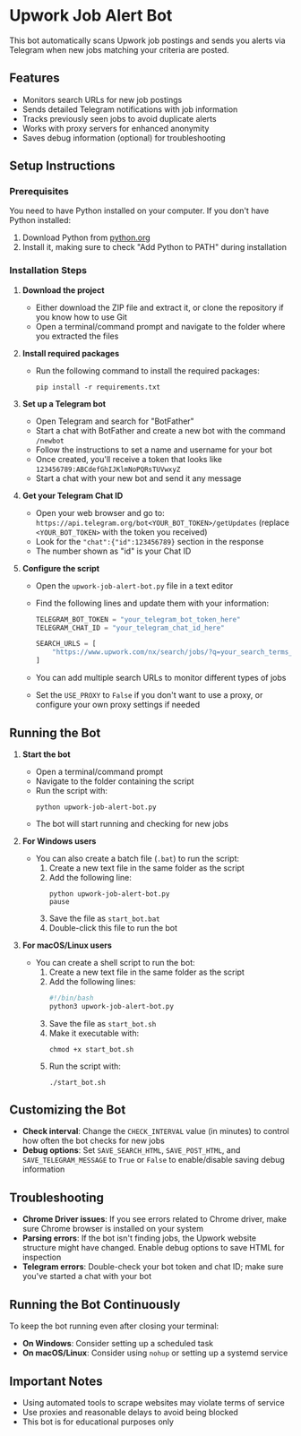 # Upwork Job Alert Bot

This bot automatically scans Upwork job postings and sends you alerts via Telegram when new jobs matching your criteria are posted.

## Features

- Monitors search URLs for new job postings
- Sends detailed Telegram notifications with job information
- Tracks previously seen jobs to avoid duplicate alerts
- Works with proxy servers for enhanced anonymity
- Saves debug information (optional) for troubleshooting

## Setup Instructions

### Prerequisites

You need to have Python installed on your computer. If you don't have Python installed:

1. Download Python from [python.org](https://www.python.org/downloads/)
2. Install it, making sure to check "Add Python to PATH" during installation

### Installation Steps

1. **Download the project**

   - Either download the ZIP file and extract it, or clone the repository if you know how to use Git
   - Open a terminal/command prompt and navigate to the folder where you extracted the files

2. **Install required packages**

   - Run the following command to install the required packages:
     ```
     pip install -r requirements.txt
     ```

3. **Set up a Telegram bot**

   - Open Telegram and search for "BotFather"
   - Start a chat with BotFather and create a new bot with the command `/newbot`
   - Follow the instructions to set a name and username for your bot
   - Once created, you'll receive a token that looks like `123456789:ABCdefGhIJKlmNoPQRsTUVwxyZ`
   - Start a chat with your new bot and send it any message

4. **Get your Telegram Chat ID**

   - Open your web browser and go to: `https://api.telegram.org/bot<YOUR_BOT_TOKEN>/getUpdates`
     (replace `<YOUR_BOT_TOKEN>` with the token you received)
   - Look for the `"chat":{"id":123456789}` section in the response
   - The number shown as "id" is your Chat ID

5. **Configure the script**

   - Open the `upwork-job-alert-bot.py` file in a text editor
   - Find the following lines and update them with your information:

     ```python
     TELEGRAM_BOT_TOKEN = "your_telegram_bot_token_here"
     TELEGRAM_CHAT_ID = "your_telegram_chat_id_here"

     SEARCH_URLS = [
         "https://www.upwork.com/nx/search/jobs/?q=your_search_terms_here",
     ]
     ```

   - You can add multiple search URLs to monitor different types of jobs
   - Set the `USE_PROXY` to `False` if you don't want to use a proxy, or configure your own proxy settings if needed

## Running the Bot

1. **Start the bot**

   - Open a terminal/command prompt
   - Navigate to the folder containing the script
   - Run the script with:
     ```
     python upwork-job-alert-bot.py
     ```
   - The bot will start running and checking for new jobs

2. **For Windows users**

   - You can also create a batch file (`.bat`) to run the script:
     1. Create a new text file in the same folder as the script
     2. Add the following line:
        ```
        python upwork-job-alert-bot.py
        pause
        ```
     3. Save the file as `start_bot.bat`
     4. Double-click this file to run the bot

3. **For macOS/Linux users**
   - You can create a shell script to run the bot:
     1. Create a new text file in the same folder as the script
     2. Add the following lines:
        ```bash
        #!/bin/bash
        python3 upwork-job-alert-bot.py
        ```
     3. Save the file as `start_bot.sh`
     4. Make it executable with:
        ```
        chmod +x start_bot.sh
        ```
     5. Run the script with:
        ```
        ./start_bot.sh
        ```

## Customizing the Bot

- **Check interval**: Change the `CHECK_INTERVAL` value (in minutes) to control how often the bot checks for new jobs
- **Debug options**: Set `SAVE_SEARCH_HTML`, `SAVE_POST_HTML`, and `SAVE_TELEGRAM_MESSAGE` to `True` or `False` to enable/disable saving debug information

## Troubleshooting

- **Chrome Driver issues**: If you see errors related to Chrome driver, make sure Chrome browser is installed on your system
- **Parsing errors**: If the bot isn't finding jobs, the Upwork website structure might have changed. Enable debug options to save HTML for inspection
- **Telegram errors**: Double-check your bot token and chat ID; make sure you've started a chat with your bot

## Running the Bot Continuously

To keep the bot running even after closing your terminal:

- **On Windows**: Consider setting up a scheduled task
- **On macOS/Linux**: Consider using `nohup` or setting up a systemd service

## Important Notes

- Using automated tools to scrape websites may violate terms of service
- Use proxies and reasonable delays to avoid being blocked
- This bot is for educational purposes only
